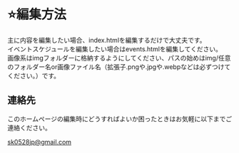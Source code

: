 <h1>⭐編集方法</h1>
<p>主に内容を編集したい場合、index.htmlを編集するだけで大丈夫です。
<br>イベントスケジュールを編集したい場合はevents.htmlを編集してください。
<br>画像系はimgフォルダーに格納するようにしてください、パスの始めはimg/任意のフォルダー名or画像ファイル名（拡張子.pngや.jpgや.webpなどは必ずつけてください。）です。</p>
<h2>連絡先</h2>
<p>このホームページの編集時にどうすればよいか困ったときはお気軽に以下までご連絡ください。</p>
<a href="mailto:sk0528jp@gmail.com" target="_blank">sk0528jp@gmail.com</a>
